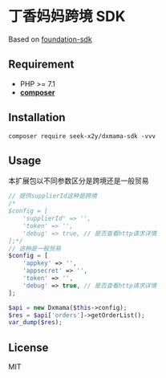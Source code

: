 # 丁香妈妈跨境 SDK

Based on [foundation-sdk](https://github.com/HanSon/foundation-sdk)


## Requirement
- PHP >= 7.1
- **[composer](https://getcomposer.org/)**

## Installation
```
composer require seek-x2y/dxmama-sdk -vvv
```
## Usage
本扩展包以不同参数区分是跨境还是一般贸易
```php
// 提供supplierId这种是跨境
/*
$config = [
    'supplierId' => '',
    'token' => '',
    'debug' => true, // 是否查看http请求详情
];*/
// 这种是一般贸易
$config = [
    'appkey' => '',
    'appsecret' => '',
    'token' => '',
    'debug' => true, // 是否查看http请求详情
];

$api = new Dxmama($this->config);
$res = $api['orders']->getOrderList();
var_dump($res);
```

## License

MIT
